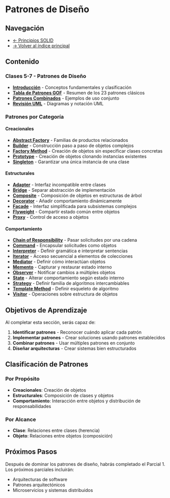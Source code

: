 # Patrones de Diseño

## Navegación

- [← Principios SOLID](../SOLID/README.md)
- [→ Volver al índice principal](../README.md)

## Contenido

### Clases 5-7 - Patrones de Diseño

- **[Introducción](Introducion.md)** - Conceptos fundamentales y clasificación
- **[Tabla de Patrones GOF](DesignPatternsTableGOF.md)** - Resumen de los 23 patrones clásicos
- **[Patrones Combinados](PatronesCombinadosEjemplos.md)** - Ejemplos de uso conjunto
- **[Revisión UML](UMLreview.md)** - Diagramas y notación UML

### Patrones por Categoría

#### Creacionales
- **[Abstract Factory](Creacionales/AbstractFactory/README.md)** - Familias de productos relacionados
- **[Builder](Creacionales/Builder/README.md)** - Construcción paso a paso de objetos complejos
- **[Factory Method](Creacionales/FactoryMethod/README.md)** - Creación de objetos sin especificar clases concretas
- **[Prototype](Creacionales/Prototype/README.md)** - Creación de objetos clonando instancias existentes
- **[Singleton](Creacionales/Singleton/README.md)** - Garantizar una única instancia de una clase

#### Estructurales
- **[Adapter](Estructurales/Adapter/README.md)** - Interfaz incompatible entre clases
- **[Bridge](Estructurales/Bridge/README.md)** - Separar abstracción de implementación
- **[Composite](Estructurales/Composite/README.md)** - Composición de objetos en estructuras de árbol
- **[Decorator](Estructurales/Decorator/README.md)** - Añadir comportamiento dinámicamente
- **[Facade](Estructurales/Facade/README.md)** - Interfaz simplificada para subsistemas complejos
- **[Flyweight](Estructurales/Flyweight/README.md)** - Compartir estado común entre objetos
- **[Proxy](Estructurales/Proxy/README.md)** - Control de acceso a objetos

#### Comportamiento
- **[Chain of Responsibility](Comportamiento/ChainOfResponsibility/README.md)** - Pasar solicitudes por una cadena
- **[Command](Comportamiento/Command/README.md)** - Encapsular solicitudes como objetos
- **[Interpreter](Comportamiento/Interpreter/README.md)** - Definir gramática e interpretar sentencias
- **[Iterator](Comportamiento/Iterator/README.md)** - Acceso secuencial a elementos de colecciones
- **[Mediator](Comportamiento/Mediator/README.md)** - Definir cómo interactúan objetos
- **[Memento](Comportamiento/Memento/README.md)** - Capturar y restaurar estado interno
- **[Observer](Comportamiento/Observer/README.md)** - Notificar cambios a múltiples objetos
- **[State](Comportamiento/State/README.md)** - Alterar comportamiento según estado interno
- **[Strategy](Comportamiento/Strategy/README.md)** - Definir familia de algoritmos intercambiables
- **[Template Method](Comportamiento/TemplateMethod/README.md)** - Definir esqueleto de algoritmo
- **[Visitor](Comportamiento/Visitor/README.md)** - Operaciones sobre estructura de objetos

## Objetivos de Aprendizaje

Al completar esta sección, serás capaz de:

1. **Identificar patrones** - Reconocer cuándo aplicar cada patrón
2. **Implementar patrones** - Crear soluciones usando patrones establecidos
3. **Combinar patrones** - Usar múltiples patrones en conjunto
4. **Diseñar arquitecturas** - Crear sistemas bien estructurados

## Clasificación de Patrones

### Por Propósito
- **Creacionales**: Creación de objetos
- **Estructurales**: Composición de clases y objetos
- **Comportamiento**: Interacción entre objetos y distribución de responsabilidades

### Por Alcance
- **Clase**: Relaciones entre clases (herencia)
- **Objeto**: Relaciones entre objetos (composición)

## Próximos Pasos

Después de dominar los patrones de diseño, habrás completado el Parcial 1. Los próximos parciales incluirán:
- Arquitecturas de software
- Patrones arquitectónicos
- Microservicios y sistemas distribuidos
